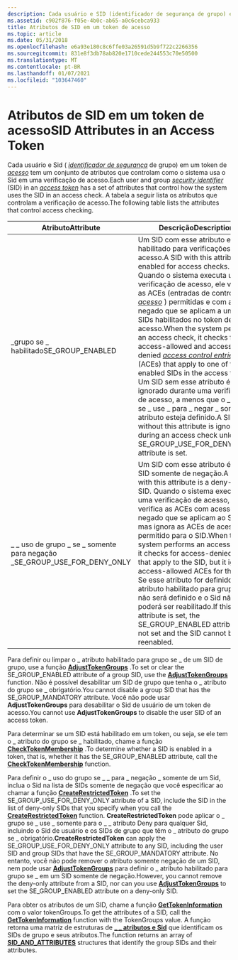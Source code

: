 ```yaml
---
description: Cada usuário e SID (identificador de segurança de grupo) em um token de acesso tem um conjunto de atributos que controlam como o sistema usa o SID em uma verificação de acesso. A tabela a seguir lista os atributos que controlam a verificação de acesso.
ms.assetid: c902f876-f05e-4b0c-ab65-a0c6cebca933
title: Atributos de SID em um token de acesso
ms.topic: article
ms.date: 05/31/2018
ms.openlocfilehash: e6a93e180c8c6ffe03a26591d5b9f722c2266356
ms.sourcegitcommit: 831e8f3db78ab820e1710cede244553c70e50500
ms.translationtype: MT
ms.contentlocale: pt-BR
ms.lasthandoff: 01/07/2021
ms.locfileid: "103647460"
---
```

# <a name="sid-attributes-in-an-access-token"></a><span data-ttu-id="e7464-104">Atributos de SID em um token de acesso</span><span class="sxs-lookup"><span data-stu-id="e7464-104">SID Attributes in an Access Token</span></span>

<span data-ttu-id="e7464-105">Cada usuário e Sid ( [*identificador de segurança*](/windows/desktop/SecGloss/s-gly) de grupo) em um token de [*acesso*](/windows/desktop/SecGloss/a-gly) tem um conjunto de atributos que controlam como o sistema usa o Sid em uma verificação de acesso.</span><span class="sxs-lookup"><span data-stu-id="e7464-105">Each user and group [*security identifier*](/windows/desktop/SecGloss/s-gly) (SID) in an [*access token*](/windows/desktop/SecGloss/a-gly) has a set of attributes that control how the system uses the SID in an access check.</span></span> <span data-ttu-id="e7464-106">A tabela a seguir lista os atributos que controlam a verificação de acesso.</span><span class="sxs-lookup"><span data-stu-id="e7464-106">The following table lists the attributes that control access checking.</span></span>



| <span data-ttu-id="e7464-107">Atributo</span><span class="sxs-lookup"><span data-stu-id="e7464-107">Attribute</span></span>                       | <span data-ttu-id="e7464-108">Descrição</span><span class="sxs-lookup"><span data-stu-id="e7464-108">Description</span></span>                                                                                                                                                                                                                                                                                                                                                                                                                                                                |
|---------------------------------|----------------------------------------------------------------------------------------------------------------------------------------------------------------------------------------------------------------------------------------------------------------------------------------------------------------------------------------------------------------------------------------------------------------------------------------------------------------------------|
| <span data-ttu-id="e7464-109">\_grupo se \_ habilitado</span><span class="sxs-lookup"><span data-stu-id="e7464-109">SE\_GROUP\_ENABLED</span></span>              | <span data-ttu-id="e7464-110">Um SID com esse atributo está habilitado para verificações de acesso.</span><span class="sxs-lookup"><span data-stu-id="e7464-110">A SID with this attribute is enabled for access checks.</span></span> <span data-ttu-id="e7464-111">Quando o sistema executa uma verificação de acesso, ele verifica as ACEs (entradas de controle de [*acesso*](/windows/desktop/SecGloss/a-gly) ) permitidas e com acesso negado que se aplicam a um dos SIDs habilitados no token de acesso.</span><span class="sxs-lookup"><span data-stu-id="e7464-111">When the system performs an access check, it checks for access-allowed and access-denied [*access control entries*](/windows/desktop/SecGloss/a-gly) (ACEs) that apply to one of the enabled SIDs in the access token.</span></span> <span data-ttu-id="e7464-112">Um SID sem esse atributo é ignorado durante uma verificação de acesso, a menos que o \_ grupo se \_ use \_ para \_ negar \_ somente atributo esteja definido.</span><span class="sxs-lookup"><span data-stu-id="e7464-112">A SID without this attribute is ignored during an access check unless the SE\_GROUP\_USE\_FOR\_DENY\_ONLY attribute is set.</span></span><br/> |
| <span data-ttu-id="e7464-113">\_ \_ uso de grupo \_ se \_ somente para negação \_</span><span class="sxs-lookup"><span data-stu-id="e7464-113">SE\_GROUP\_USE\_FOR\_DENY\_ONLY</span></span> | <span data-ttu-id="e7464-114">Um SID com esse atributo é um SID somente de negação.</span><span class="sxs-lookup"><span data-stu-id="e7464-114">A SID with this attribute is a deny-only SID.</span></span> <span data-ttu-id="e7464-115">Quando o sistema executa uma verificação de acesso, ele verifica as ACEs com acesso negado que se aplicam ao SID, mas ignora as ACEs de acesso permitido para o SID.</span><span class="sxs-lookup"><span data-stu-id="e7464-115">When the system performs an access check, it checks for access-denied ACEs that apply to the SID, but it ignores access-allowed ACEs for the SID.</span></span> <span data-ttu-id="e7464-116">Se esse atributo for definido, o \_ atributo habilitado para grupo se \_ não será definido e o Sid não poderá ser reabilitado.</span><span class="sxs-lookup"><span data-stu-id="e7464-116">If this attribute is set, the SE\_GROUP\_ENABLED attribute is not set and the SID cannot be reenabled.</span></span><br/>                                                                                                                                                          |



 

<span data-ttu-id="e7464-117">Para definir ou limpar o \_ atributo habilitado para grupo se \_ de um SID de grupo, use a função [**AdjustTokenGroups**](/windows/win32/api/securitybaseapi/nf-securitybaseapi-adjusttokengroups) .</span><span class="sxs-lookup"><span data-stu-id="e7464-117">To set or clear the SE\_GROUP\_ENABLED attribute of a group SID, use the [**AdjustTokenGroups**](/windows/win32/api/securitybaseapi/nf-securitybaseapi-adjusttokengroups) function.</span></span> <span data-ttu-id="e7464-118">Não é possível desabilitar um SID de grupo que tenha o \_ atributo do grupo se \_ obrigatório.</span><span class="sxs-lookup"><span data-stu-id="e7464-118">You cannot disable a group SID that has the SE\_GROUP\_MANDATORY attribute.</span></span> <span data-ttu-id="e7464-119">Você não pode usar **AdjustTokenGroups** para desabilitar o Sid de usuário de um token de acesso.</span><span class="sxs-lookup"><span data-stu-id="e7464-119">You cannot use **AdjustTokenGroups** to disable the user SID of an access token.</span></span>

<span data-ttu-id="e7464-120">Para determinar se um SID está habilitado em um token, ou seja, se ele tem o \_ atributo do grupo se \_ habilitado, chame a função [**CheckTokenMembership**](/windows/win32/api/securitybaseapi/nf-securitybaseapi-checktokenmembership) .</span><span class="sxs-lookup"><span data-stu-id="e7464-120">To determine whether a SID is enabled in a token, that is, whether it has the SE\_GROUP\_ENABLED attribute, call the [**CheckTokenMembership**](/windows/win32/api/securitybaseapi/nf-securitybaseapi-checktokenmembership) function.</span></span>

<span data-ttu-id="e7464-121">Para definir o \_ uso do grupo se \_ \_ para \_ negação \_ somente de um Sid, inclua o Sid na lista de SIDs somente de negação que você especificar ao chamar a função [**CreateRestrictedToken**](/windows/win32/api/securitybaseapi/nf-securitybaseapi-createrestrictedtoken) .</span><span class="sxs-lookup"><span data-stu-id="e7464-121">To set the SE\_GROUP\_USE\_FOR\_DENY\_ONLY attribute of a SID, include the SID in the list of deny-only SIDs that you specify when you call the [**CreateRestrictedToken**](/windows/win32/api/securitybaseapi/nf-securitybaseapi-createrestrictedtoken) function.</span></span> <span data-ttu-id="e7464-122">**CreateRestrictedToken** pode aplicar o \_ grupo se \_ use \_ somente para o \_ \_ atributo Deny para qualquer Sid, incluindo o Sid de usuário e os SIDs de grupo que têm o \_ atributo do grupo se \_ obrigatório.</span><span class="sxs-lookup"><span data-stu-id="e7464-122">**CreateRestrictedToken** can apply the SE\_GROUP\_USE\_FOR\_DENY\_ONLY attribute to any SID, including the user SID and group SIDs that have the SE\_GROUP\_MANDATORY attribute.</span></span> <span data-ttu-id="e7464-123">No entanto, você não pode remover o atributo somente negação de um SID, nem pode usar [**AdjustTokenGroups**](/windows/win32/api/securitybaseapi/nf-securitybaseapi-adjusttokengroups) para definir o \_ atributo habilitado para grupo se \_ em um SID somente de negação.</span><span class="sxs-lookup"><span data-stu-id="e7464-123">However, you cannot remove the deny-only attribute from a SID, nor can you use [**AdjustTokenGroups**](/windows/win32/api/securitybaseapi/nf-securitybaseapi-adjusttokengroups) to set the SE\_GROUP\_ENABLED attribute on a deny-only SID.</span></span>

<span data-ttu-id="e7464-124">Para obter os atributos de um SID, chame a função [**GetTokenInformation**](/windows/win32/api/securitybaseapi/nf-securitybaseapi-gettokeninformation) com o valor tokenGroups.</span><span class="sxs-lookup"><span data-stu-id="e7464-124">To get the attributes of a SID, call the [**GetTokenInformation**](/windows/win32/api/securitybaseapi/nf-securitybaseapi-gettokeninformation) function with the TokenGroups value.</span></span> <span data-ttu-id="e7464-125">A função retorna uma matriz de estruturas de [**\_ \_ atributos e Sid**](/windows/desktop/api/Winnt/ns-winnt-sid_and_attributes) que identificam os SIDs de grupo e seus atributos.</span><span class="sxs-lookup"><span data-stu-id="e7464-125">The function returns an array of [**SID\_AND\_ATTRIBUTES**](/windows/desktop/api/Winnt/ns-winnt-sid_and_attributes) structures that identify the group SIDs and their attributes.</span></span>

 

